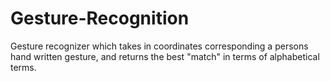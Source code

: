 # Gesture-Recognition
Gesture recognizer which takes in coordinates corresponding  a persons hand written gesture, and returns the best "match" in terms of alphabetical terms.
